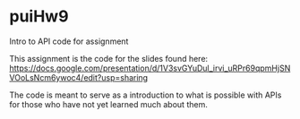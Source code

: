 # puiHw9
Intro to API code for assignment

This assignment is the code for the slides found here: https://docs.google.com/presentation/d/1V3svGYuDul_irvi_uRPr69qpmHjSNVOoLsNcm6ywoc4/edit?usp=sharing 

The code is meant to serve as a introduction to what is possible with APIs for those who have not yet learned much about them.
